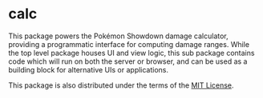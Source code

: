 # calc

This package powers the Pokémon Showdown damage calculator, providing a
programmatic interface for computing damage ranges. While the top level package
houses UI and view logic, this sub package contains code which will run on both
the server or browser, and can be used as a building block for alternative UIs
or applications.

This package is also distributed under the terms of the [MIT License][1].

  [1]: https://github.com/smogon/damage-calc/blob/master/calc/LICENSE
